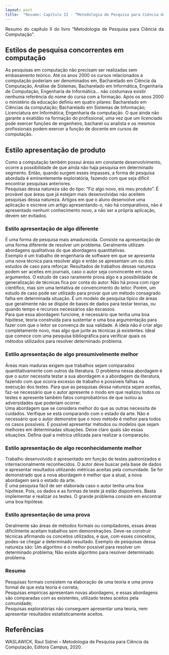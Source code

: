 ```yaml
---
layout: post
title:  "Resumo: Capítulo II - “Metodologia de Pesquisa para Ciência da Computação"
---
```


<p style='text-align: justify;'>
Resumo do capítulo II do livro “Metodologia de Pesquisa para Ciência da Computação”.
<br>

<h2>Estilos de pesquisa concorrentes em computação </h2>

As pesquisas em computação não precisam ser realizadas sem embasamento teórico. Até os anos 2000 os cursos relacionados a computação poderiam ser denominados em, Bacharelado em Ciência da Computação, Análise de Sistemas, Bacharelado em Informática, Engenharia de Computação, Engenharia de Informática… não costumava existir nenhuma referência do nome do cursa com a formação. Após os anos 2000 o ministério da educação definiu em quatro pilares: Bacharelado em Ciências da computação; Bacharelado em Sistemas de Informação; Licenciatura em Informática; Engenharia da computação. O que ainda não garante a exatidão na formação do profissional, uma vez que um licenciado pode exercer funções de engenheiro, bacharel ou analista e os mesmos profissionais podem exercer a função de docente em cursos de computação.
<br>

<h2>Estilo apresentação de produto</h2>
    Como a computação também possui áreas em constante desenvolvimento, ocorre a possibilidade de que ainda não haja pesquisa em determinado segmento. Então, quando surgem esses impasses, a forma de pesquisa abordada é eminentemente exploratória, fazendo com que seja difícil encontrar pesquisas anteriores.
<br>
Pesquisas dessa natureza são do tipo: “Fiz algo novo, eis meu produto”. É provável que áreas que já estejam mais desenvolvidas não aceitem pesquisas dessa natureza. Artigos em que o aluno desenvolve uma aplicação e escreve um artigo apresentando-o, não há comparativos, não é apresentado nenhum conhecimento novo, a não ser a própria aplicação, devem ser evitados.
<br>

### Estilo apresentação de algo diferente

É uma forma de pesquisa mais amadurecida. Consiste na apresentação de uma forma diferente de resolver um problema. Geralmente utilizam abordagens qualitativas do que abordagens quantitativas.
<br>
Exemplo é um trabalho de engenharia de software em que se apresenta uma nova técnica para resolver algo e então se apresentam um ou dois estudos de caso para reforçar. Resultados de trabalhos dessas natureza podem ser aceites em journals, caso o autor seja convincente em seus argumentos. O estudo de caso raramente prova algo e a possibilidade de generalização de técnicas fica por conta do autor. Não há prova com rigor cientifico, mas sim uma tentativa de convencimento do leitor. Porém, um estudo de caso pode ser utilizado para provar que um método consagrado falha em determinada situação. É um modelo de pesquisa típico de áreas que geralmente não se dispõe de bases de dados para testar teorias, ou quando tempo e recursos necessários são escassos. 
<br>
Para que  essa abordagem funcione, é necessário que tenha uma boa hipótese, teoria construída para sustentar e uma boa argumentação para fazer com que o leitor se convença de sua validade. A ideia não é criar algo completamente novo, mas algo que junte as técnicas já existentes. Ideal que comece com uma pesquisa bibliográfica para verificar quais os métodos utilizados para resolver determinado problema.
<br>

### Estilo apresentação de algo presumivelmente melhor

Áreas mais maduras exigem que trabalhos sejam comparados quantitativamente com outros da literatura. O problema nessa abordagem é que o autor necessita testar a sua abordagem e a abordagem da literatura, fazendo com que ocorra excesso de trabalho e possíveis falhas na execução dos testes. Para que as pesquisas dessa natureza sejam aceitas, faz-se necessário que o autor apresente o modo em que realizou todos os testes e apresente também fatos comprobatórios de que isolou as adversidades que poderiam ocorrer.
<br>
Uma abordagem que se considera melhor do que as outras necessita de cuidados. Verifique se está comparando com o estado da arte. Não é necessário que o autor demonstre que o novo método é melhor para todos os casos possíveis. É possível apresentar métodos ou modelos que sejam melhores em determinadas situações. Deixe claro quais são essas situações. Defina qual a métrica utilizada para realizar a comparação.
<br>

### Estilo apresentação de algo reconhecidamente melhor

Trabalho desenvolvido é apresentado em função de testes padronizados e internacionalmente reconhecidos. O autor deve buscar pela base de dados e apresentar resultados utilizando métricas aceitas pela comunidade. Se for demonstrado que a nova abordagem é melhor que a atual, a nova abordagem será o estado da arte.
<br>
É uma pesquisa fácil de ser elaborada caso o autor tenha uma boa hipótese. Pois, os dados e as formas de teste já estão disponíveis. Basta implementar e realizar os testes. O grande problema consiste em encontrar uma boa hipótese.
<br>

### Estilo apresentação de uma prova

Geralmente são áreas de métodos formais ou compiladores, essas áreas dificilmente aceitam trabalhos sem demonstrações. Deve-se construir técnicas afirmando os conceitos utilizados, e que, com esses conceitos, podes-se chegar a determinado resultado. Exemplo de pesquisas dessa natureza são: Um algoritmo é o melhor possível para resolver um determinado problema; Não existe algoritmo para resolver determinado problema.
<br>

### Resumo

Pesquisas formais consistem na elaboração de uma teoria e uma prova formal de que esta teoria é correta;
<br>
Pesquisas empíricas apresentam novas abordagens, e essas abordagens são comparadas com as existentes, utilizado testes aceitos pela comunidade;
<br>
Pesquisas exploratórias não conseguem apresentar uma teoria, nem apresentar resultados estatisticamente aceitos.
<br>

</p>

## Referências
WASLAWICK, Raul Sidnei – Metodologia de Pesquisa para Ciência da Computação, Editora Campus, 2020.